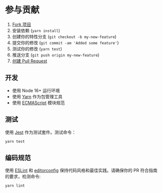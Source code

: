# 参与贡献

1. [Fork 项目](https://help.github.com/articles/fork-a-repo/)
2. 安装依赖 (`yarn install`)
3. 创建你的特性分支 (`git checkout -b my-new-feature`)
4. 提交你的修改 (`git commit -am 'Added some feature'`)
5. 测试你的修改 (`yarn test`)
6. 推送分支 (`git push origin my-new-feature`)
7. [创建 Pull Request](https://help.github.com/articles/creating-a-pull-request/)

## 开发

- 使用 Node 16+ 运行环境
- 使用 [Yarn](https://yarnpkg.com/) 作为包管理工具
- 使用 [ECMAScript](https://nodejs.org/api/esm.html#modules-ecmascript-modules) 模块规范

## 测试

使用 [Jest](https://github.com/facebook/jest) 作为测试套件。测试命令：

```sh
yarn test
```

## 编码规范

使用 [ESLint](https://eslint.org/) 和 [editorconfig](http://editorconfig.org) 保持代码风格和最佳实践。请确保你的 PR 符合指南的要求，检测命令:

```sh
yarn lint
```
